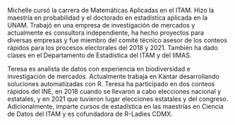 Michelle cursó la carrera de Matemáticas Aplicadas en el ITAM. Hizo la maestría en probabilidad y el doctorado en estadística aplicada en la UNAM. Trabajó en una empresa de investigación de mercados y actualmente es consultora independiente, ha hecho proyectos para diversas empresas y fue miembro del comité técnico asesor de los conteos rápidos para los procesos electorales del 2018 y 2021. También ha dado clases en el Departamento de Estadística del ITAM y del IIMAS.


Teresa es analista de datos con experiencia en biodiversidad e investigación de mercados. Actualmente trabaja en Kantar desarrollando soluciones automatizadas con R. Teresa ha participado en dos conteos rápidos del INE, en 2018 cuando se llevaron a cabo elecciones nacional y estatales, y en 2021 que tuvieron lugar elecciones estatales y del congreso. Adicionalmente, imparte cursos de estadística en las maestrías en Ciencia de Datos del ITAM y es cofundadora de R-Ladies CDMX.

